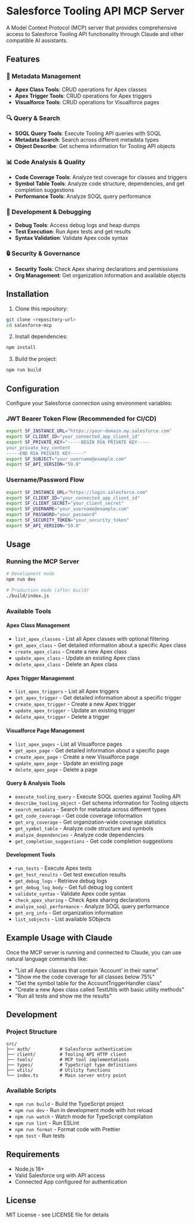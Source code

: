 # Salesforce Tooling API MCP Server

A Model Context Protocol (MCP) server that provides comprehensive access to Salesforce Tooling API functionality through Claude and other compatible AI assistants.

## Features

### 🔧 Metadata Management
- **Apex Class Tools**: CRUD operations for Apex classes
- **Apex Trigger Tools**: CRUD operations for Apex triggers  
- **Visualforce Tools**: CRUD operations for Visualforce pages

### 🔍 Query & Search
- **SOQL Query Tools**: Execute Tooling API queries with SOQL
- **Metadata Search**: Search across different metadata types
- **Object Describe**: Get schema information for Tooling API objects

### 📊 Code Analysis & Quality
- **Code Coverage Tools**: Analyze test coverage for classes and triggers
- **Symbol Table Tools**: Analyze code structure, dependencies, and get completion suggestions
- **Performance Tools**: Analyze SOQL query performance

### 🐛 Development & Debugging
- **Debug Tools**: Access debug logs and heap dumps
- **Test Execution**: Run Apex tests and get results
- **Syntax Validation**: Validate Apex code syntax

### 🔒 Security & Governance
- **Security Tools**: Check Apex sharing declarations and permissions
- **Org Management**: Get organization information and available objects

## Installation

1. Clone this repository:
```bash
git clone <repository-url>
cd salesforce-mcp
```

2. Install dependencies:
```bash
npm install
```

3. Build the project:
```bash
npm run build
```

## Configuration

Configure your Salesforce connection using environment variables:

### JWT Bearer Token Flow (Recommended for CI/CD)
```bash
export SF_INSTANCE_URL="https://your-domain.my.salesforce.com"
export SF_CLIENT_ID="your_connected_app_client_id"
export SF_PRIVATE_KEY="-----BEGIN RSA PRIVATE KEY-----
your_private_key_content
-----END RSA PRIVATE KEY-----"
export SF_SUBJECT="your_username@example.com"
export SF_API_VERSION="59.0"
```

### Username/Password Flow
```bash
export SF_INSTANCE_URL="https://login.salesforce.com"
export SF_CLIENT_ID="your_connected_app_client_id"
export SF_CLIENT_SECRET="your_client_secret"
export SF_USERNAME="your_username@example.com"
export SF_PASSWORD="your_password"
export SF_SECURITY_TOKEN="your_security_token"
export SF_API_VERSION="59.0"
```

## Usage

### Running the MCP Server

```bash
# Development mode
npm run dev

# Production mode (after build)
./build/index.js
```

### Available Tools

#### Apex Class Management
- `list_apex_classes` - List all Apex classes with optional filtering
- `get_apex_class` - Get detailed information about a specific Apex class
- `create_apex_class` - Create a new Apex class
- `update_apex_class` - Update an existing Apex class
- `delete_apex_class` - Delete an Apex class

#### Apex Trigger Management
- `list_apex_triggers` - List all Apex triggers
- `get_apex_trigger` - Get detailed information about a specific trigger
- `create_apex_trigger` - Create a new Apex trigger
- `update_apex_trigger` - Update an existing trigger
- `delete_apex_trigger` - Delete a trigger

#### Visualforce Page Management
- `list_apex_pages` - List all Visualforce pages
- `get_apex_page` - Get detailed information about a specific page
- `create_apex_page` - Create a new Visualforce page
- `update_apex_page` - Update an existing page
- `delete_apex_page` - Delete a page

#### Query & Analysis Tools
- `execute_tooling_query` - Execute SOQL queries against Tooling API
- `describe_tooling_object` - Get schema information for Tooling objects
- `search_metadata` - Search for metadata across different types
- `get_code_coverage` - Get code coverage information
- `get_org_coverage` - Get organization-wide coverage statistics
- `get_symbol_table` - Analyze code structure and symbols
- `analyze_dependencies` - Analyze code dependencies
- `get_completion_suggestions` - Get code completion suggestions

#### Development Tools
- `run_tests` - Execute Apex tests
- `get_test_results` - Get test execution results
- `get_debug_logs` - Retrieve debug logs
- `get_debug_log_body` - Get full debug log content
- `validate_syntax` - Validate Apex code syntax
- `check_apex_sharing` - Check Apex sharing declarations
- `analyze_soql_performance` - Analyze SOQL query performance
- `get_org_info` - Get organization information
- `list_sobjects` - List available SObjects

## Example Usage with Claude

Once the MCP server is running and connected to Claude, you can use natural language commands like:

- "List all Apex classes that contain 'Account' in their name"
- "Show me the code coverage for all classes below 75%"
- "Get the symbol table for the AccountTriggerHandler class"
- "Create a new Apex class called TestUtils with basic utility methods"
- "Run all tests and show me the results"

## Development

### Project Structure
```
src/
├── auth/           # Salesforce authentication
├── client/         # Tooling API HTTP client
├── tools/          # MCP tool implementations
├── types/          # TypeScript type definitions
├── utils/          # Utility functions
└── index.ts        # Main server entry point
```

### Available Scripts
- `npm run build` - Build the TypeScript project
- `npm run dev` - Run in development mode with hot reload
- `npm run watch` - Watch mode for TypeScript compilation
- `npm run lint` - Run ESLint
- `npm run format` - Format code with Prettier
- `npm test` - Run tests

## Requirements

- Node.js 18+
- Valid Salesforce org with API access
- Connected App configured for authentication

## License

MIT License - see LICENSE file for details